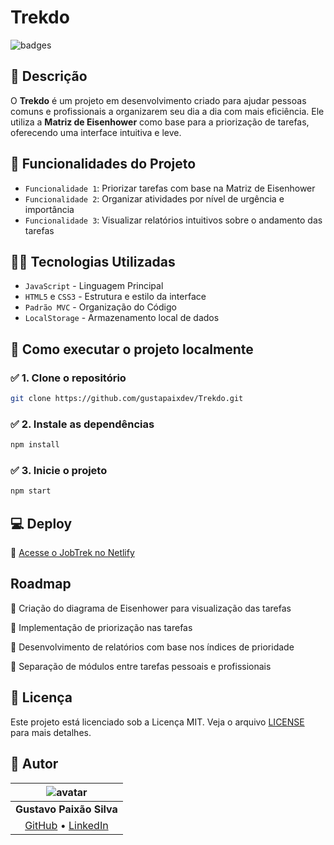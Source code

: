 # Trekdo

![badges](https://img.shields.io/badge/Status-Em%20Desenvolvimento-orange)



## 📝 Descrição
O **Trekdo** é um projeto em desenvolvimento criado para ajudar pessoas comuns e profissionais a organizarem seu dia a dia com mais eficiência. Ele utiliza a **Matriz de Eisenhower** como base para a priorização de tarefas, oferecendo uma interface intuitiva e leve.

## 🔨 Funcionalidades do Projeto
- `Funcionalidade 1`: Priorizar tarefas com base na Matriz de Eisenhower
- `Funcionalidade 2`: Organizar atividades por nível de urgência e importância
- `Funcionalidade 3`: Visualizar relatórios intuitivos sobre o andamento das tarefas

## 👨‍💻 Tecnologias Utilizadas
- `JavaScript` - Linguagem Principal
- `HTML5` e `CSS3` - Estrutura e estilo da interface
- `Padrão MVC` - Organização do Código
- `LocalStorage` - Armazenamento local de dados

## 🚀 Como executar o projeto localmente

### ✅ 1. Clone o repositório

```bash
git clone https://github.com/gustapaixdev/Trekdo.git
```

### ✅ 2. Instale as dependências

```bash
npm install
```

### ✅ 3. Inicie o projeto

```bash
npm start
```

## 💻 Deploy

🔗 [Acesse o JobTrek no Netlify](https://trekdo.netlify.app/)

## Roadmap

🔄 Criação do diagrama de Eisenhower para visualização das tarefas

🔄 Implementação de priorização nas tarefas

🔄 Desenvolvimento de relatórios com base nos índices de prioridade

🔄 Separação de módulos entre tarefas pessoais e profissionais



## 🪪 Licença

Este projeto está licenciado sob a Licença MIT. Veja o arquivo [LICENSE](https://github.com/gustapaixdev/jobtrek/blob/main/LICENSE) para mais detalhes.


## 👤 Autor

| ![avatar](https://avatars.githubusercontent.com/u/167583994?s=400&u=8e74ea5b2468ee3a38b74637ea482cf889a83fa7&v=4) |
|:--:|
| **Gustavo Paixão Silva** |
| [GitHub](https://github.com/gustapaixdev) • [LinkedIn](https://www.linkedin.com/in/gustavo-paixão-b0384520a) |